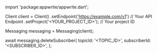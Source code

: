 import 'package:appwrite/appwrite.dart';

Client client = Client()
    .setEndpoint('https://example.com/v1') // Your API Endpoint
    .setProject('<YOUR_PROJECT_ID>'); // Your project ID

Messaging messaging = Messaging(client);

await messaging.deleteSubscriber(
    topicId: '<TOPIC_ID>',
    subscriberId: '<SUBSCRIBER_ID>',
);
